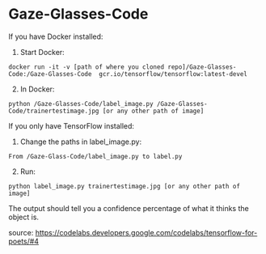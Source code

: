 # Gaze-Glasses-Code

If you have Docker installed:

1) Start Docker: 
```
docker run -it -v [path of where you cloned repo]/Gaze-Glasses-Code:/Gaze-Glasses-Code  gcr.io/tensorflow/tensorflow:latest-devel
```
2) In Docker: 
```
python /Gaze-Glasses-Code/label_image.py /Gaze-Glasses-Code/trainertestimage.jpg [or any other path of image]
```

If you only have TensorFlow installed:

1) Change the paths in label_image.py:
```
From /Gaze-Glass-Code/label_image.py to label.py
```

2) Run:
```
python label_image.py trainertestimage.jpg [or any other path of image]
```

The output should tell you a confidence percentage of what it thinks the object is.


source: https://codelabs.developers.google.com/codelabs/tensorflow-for-poets/#4
